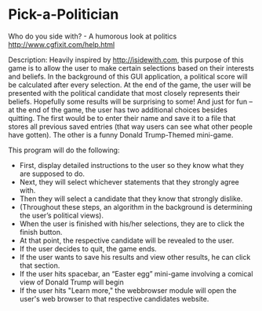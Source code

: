 # Pick-a-Politician
Who do you side with? - A humorous look at politics <br>
http://www.cgfixit.com/help.html

Description: Heavily inspired by http://isidewith.com, this purpose of this game is to allow 
the user to make certain selections based on their interests and beliefs. In the background 
of this GUI application, a political score will be calculated after every selection. At the end of the game,
the user will be presented with the political candidate that most closely represents their beliefs. 
Hopefully some results will be surprising to some!  And just for fun – at the end of the game, the 
user has two additional choices besides quitting. The first would be to enter their name and save it 
to a file that stores all previous saved entries (that way users can see what other people have gotten). 
The other is a funny Donald Trump-Themed mini-game.

This program will do the following:
-	First, display detailed instructions to the user so they know what they are supposed to do.
-	Next, they will select whichever statements that they strongly agree with. 
-	Then they will select a candidate that they know that strongly dislike.
-	(Throughout these steps, an algorithm in the background is determining the user’s political views).
-	When the user is finished with his/her selections, they are to click the finish button.
-	At that point, the respective candidate will be revealed to the user.
-	If the user decides to quit, the game ends.
-	If the user wants to save his results and view other results, he can click that section.
-	If the user hits spacebar, an “Easter egg” mini-game involving a comical view of Donald Trump will begin
- If the user hits "Learn more," the webbrowser module will open the user's web browser to that respective candidates website.
